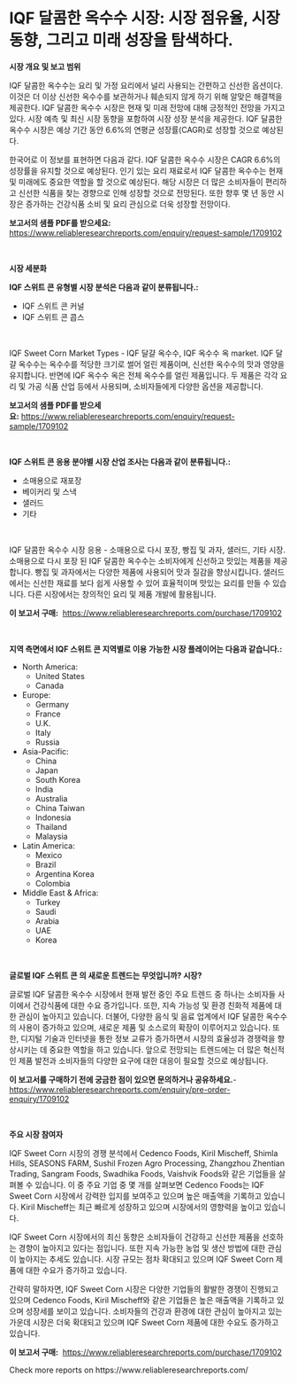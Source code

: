 <p><h1>IQF 달콤한 옥수수 시장: 시장 점유율, 시장 동향, 그리고 미래 성장을 탐색하다.</h1></p><p><strong>시장 개요 및 보고 범위</strong></p>
<p><p>IQF 달콤한 옥수수는 요리 및 가정 요리에서 널리 사용되는 간편하고 신선한 옵션이다. 이것은 더 이상 신선한 옥수수를 보관하거나 훼손되지 않게 하기 위해 알맞은 해결책을 제공한다. IQF 달콤한 옥수수 시장은 현재 및 미래 전망에 대해 긍정적인 전망을 가지고 있다. 시장 예측 및 최신 시장 동향을 포함하여 시장 성장 분석을 제공한다. IQF 달콤한 옥수수 시장은 예상 기간 동안 6.6%의 연평균 성장률(CAGR)로 성장할 것으로 예상된다.</p><p>한국어로 이 정보를 표현하면 다음과 같다. IQF 달콤한 옥수수 시장은 CAGR 6.6%의 성장률을 유지할 것으로 예상된다. 인기 있는 요리 재료로서 IQF 달콤한 옥수수는 현재 및 미래에도 중요한 역할을 할 것으로 예상된다. 해당 시장은 더 많은 소비자들이 편리하고 신선한 식품을 찾는 경향으로 인해 성장할 것으로 전망된다. 또한 향후 몇 년 동안 시장은 증가하는 건강식품 소비 및 요리 관심으로 더욱 성장할 전망이다.</p></p>
<p><strong>보고서의 샘플 PDF를 받으세요:</strong> <a href="https://www.reliableresearchreports.com/enquiry/request-sample/1709102">https://www.reliableresearchreports.com/enquiry/request-sample/1709102</a></p>
<p>&nbsp;</p>
<p><strong>시장 세분화</strong></p>
<p><strong>IQF 스위트 콘 유형별 시장 분석은 다음과 같이 분류됩니다.:</strong></p>
<p><ul><li>IQF 스위트 콘 커널</li><li>IQF 스위트 콘 콥스</li></ul></p>
<p>&nbsp;</p>
<p><p>IQF Sweet Corn Market Types - IQF 달걀 옥수수, IQF 옥수수 옥 market. IQF 달걀 옥수수는 옥수수를 적당한 크기로 썰어 얼린 제품이며, 신선한 옥수수의 맛과 영양을 유지합니다. 반면에 IQF 옥수수 옥은 전체 옥수수를 얼린 제품입니다. 두 제품은 각각 요리 및 가공 식품 산업 등에서 사용되며, 소비자들에게 다양한 옵션을 제공합니다.</p></p>
<p><strong>보고서의 샘플 PDF를 받으세요:</strong>&nbsp;<a href="https://www.reliableresearchreports.com/enquiry/request-sample/1709102">https://www.reliableresearchreports.com/enquiry/request-sample/1709102</a></p>
<p>&nbsp;</p>
<p><strong> IQF 스위트 콘 응용 분야별 시장 산업 조사는 다음과 같이 분류됩니다.:</strong></p>
<p><ul><li>소매용으로 재포장</li><li>베이커리 및 스낵</li><li>샐러드</li><li>기타</li></ul></p>
<p>&nbsp;</p>
<p><p>IQF 달콤한 옥수수 시장 응용 - 소매용으로 다시 포장, 빵집 및 과자, 샐러드, 기타 시장. 소매용으로 다시 포장 된 IQF 달콤한 옥수수는 소비자에게 신선하고 맛있는 제품을 제공합니다. 빵집 및 과자에서는 다양한 제품에 사용되어 맛과 질감을 향상시킵니다. 샐러드에서는 신선한 재료를 보다 쉽게 사용할 수 있어 효율적이며 맛있는 요리를 만들 수 있습니다. 다른 시장에서는 창의적인 요리 및 제품 개발에 활용됩니다.</p></p>
<p><strong>이 보고서 구매:</strong>&nbsp; <a href="https://www.reliableresearchreports.com/purchase/1709102">https://www.reliableresearchreports.com/purchase/1709102</a></p>
<p>&nbsp;</p>
<p><strong>지역 측면에서 IQF 스위트 콘 지역별로 이용 가능한 시장 플레이어는 다음과 같습니다.:</strong></p>
<p><ul>
    <li>
        North America:
        <ul>
            <li>United States</li>
            <li>Canada</li>
        </ul>
    </li>
    <li>
        Europe:
        <ul>
            <li>Germany</li>
            <li>France</li>
            <li>U.K.</li>
            <li>Italy</li>
            <li>Russia</li>
        </ul>
    </li>
    <li>
        Asia-Pacific:
        <ul>
            <li>China</li>
            <li>Japan</li>
            <li>South Korea</li>
            <li>India</li>
            <li>Australia</li>
            <li>China Taiwan</li>
            <li>Indonesia</li>
            <li>Thailand</li>
            <li>Malaysia</li>
        </ul>
    </li>
    <li>
        Latin America:
        <ul>
            <li>Mexico</li>
            <li>Brazil</li>
            <li>Argentina Korea</li>
            <li>Colombia</li>
        </ul>
    </li>
    <li>
        Middle East & Africa:
        <ul>
            <li>Turkey</li>
            <li>Saudi</li>
            <li>Arabia</li>
            <li>UAE</li>
            <li>Korea</li>
        </ul>
    </li>
    </ul></p>
<p>&nbsp;</p>
<p><strong>글로벌 IQF 스위트 콘 의 새로운 트렌드는 무엇입니까? 시장?</strong></p>
<p><p>글로벌 IQF 달콤한 옥수수 시장에서 현재 발전 중인 주요 트렌드 중 하나는 소비자들 사이에서 건강식품에 대한 수요 증가입니다. 또한, 지속 가능성 및 환경 친화적 제품에 대한 관심이 높아지고 있습니다. 더불어, 다양한 음식 및 음료 업계에서 IQF 달콤한 옥수수의 사용이 증가하고 있으며, 새로운 제품 및 소스로의 확장이 이루어지고 있습니다. 또한, 디지털 기술과 인터넷을 통한 정보 교류가 증가하면서 시장의 효율성과 경쟁력을 향상시키는 데 중요한 역할을 하고 있습니다. 앞으로 전망되는 트렌드에는 더 많은 혁신적인 제품 발전과 소비자들의 다양한 요구에 대한 대응이 필요할 것으로 예상됩니다.</p></p>
<p><strong>이 보고서를 구매하기 전에 궁금한 점이 있으면 문의하거나 공유하세요.</strong>- <a href="https://www.reliableresearchreports.com/enquiry/pre-order-enquiry/1709102">https://www.reliableresearchreports.com/enquiry/pre-order-enquiry/1709102</a></p>
<p>&nbsp;</p>
<p><strong>주요 시장 참여자</strong></p>
<p><p>IQF Sweet Corn 시장의 경쟁 분석에서 Cedenco Foods, Kiril Mischeff, Shimla Hills, SEASONS FARM, Sushil Frozen Agro Processing, Zhangzhou Zhentian Trading, Sangram Foods, Swadhika Foods, Vaishvik Foods와 같은 기업들을 살펴볼 수 있습니다. 이 중 주요 기업 중 몇 개를 살펴보면 Cedenco Foods는 IQF Sweet Corn 시장에서 강력한 입지를 보여주고 있으며 높은 매출액을 기록하고 있습니다. Kiril Mischeff는 최근 빠르게 성장하고 있으며 시장에서의 영향력을 높이고 있습니다. </p><p>IQF Sweet Corn 시장에서의 최신 동향은 소비자들이 건강하고 신선한 제품을 선호하는 경향이 높아지고 있다는 점입니다. 또한 지속 가능한 농업 및 생산 방법에 대한 관심이 높아지는 추세도 있습니다. 시장 규모는 점차 확대되고 있으며 IQF Sweet Corn 제품에 대한 수요가 증가하고 있습니다.</p><p>간략히 말하자면, IQF Sweet Corn 시장은 다양한 기업들의 활발한 경쟁이 진행되고 있으며 Cedenco Foods, Kiril Mischeff와 같은 기업들은 높은 매출액을 기록하고 있으며 성장세를 보이고 있습니다. 소비자들의 건강과 환경에 대한 관심이 높아지고 있는 가운데 시장은 더욱 확대되고 있으며 IQF Sweet Corn 제품에 대한 수요도 증가하고 있습니다.</p></p>
<p><strong>이 보고서 구매:</strong>&nbsp;&nbsp;<a href="https://www.reliableresearchreports.com/purchase/1709102">https://www.reliableresearchreports.com/purchase/1709102</a></p>
<p>Check more reports on https://www.reliableresearchreports.com/</p>
